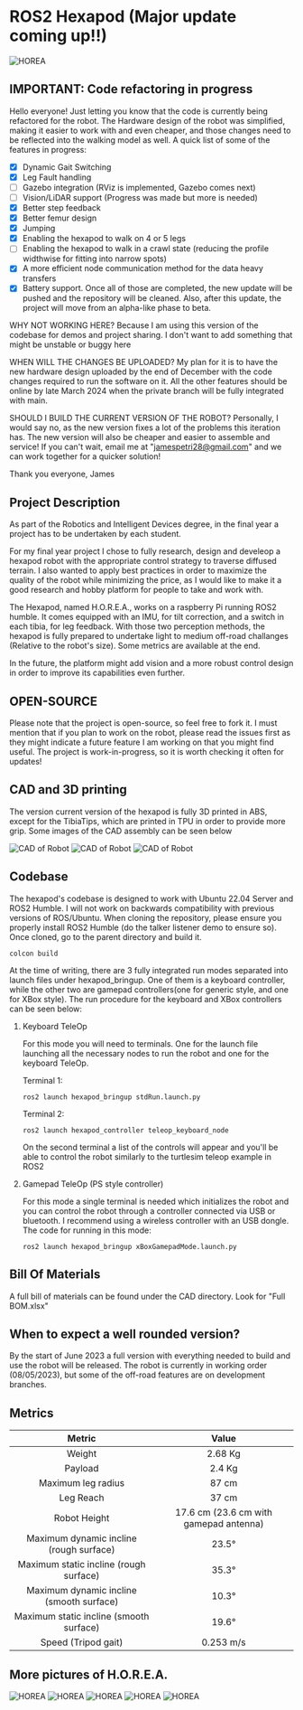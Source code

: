 # ROS2 Hexapod (Major update coming up!!)
![HOREA](CAD/H.O.R.E.A.1.png?raw=true "HOREA")

## IMPORTANT: Code refactoring in progress

Hello everyone! Just letting you know that the code is currently being refactored for the robot. The Hardware design of the robot was simplified, making it easier to work with and even cheaper, and those changes need to be reflected into the walking model as well.
A quick list of some of the features in progress:
- [x] Dynamic Gait Switching
- [x] Leg Fault handling
- [ ] Gazebo integration (RViz is implemented, Gazebo comes next)
- [ ] Vision/LiDAR support (Progress was made but more is needed)
- [x] Better step feedback
- [x] Better femur design
- [x] Jumping
- [x] Enabling the hexapod to walk on 4 or 5 legs
- [ ] Enabling the hexapod to walk in a crawl state (reducing the profile widthwise for fitting into narrow spots)
- [x] A more efficient node communication method for the data heavy transfers
- [x] Battery support.
Once all of those are completed, the new update will be pushed and the repository will be cleaned.
Also, after this update, the project will move from an alpha-like phase to beta.

WHY NOT WORKING HERE?
Because I am using this version of the codebase for demos and project sharing. I don't want to add something that might be unstable or buggy here

WHEN WILL THE CHANGES BE UPLOADED?
My plan for it is to have the new hardware design uploaded by the end of December with the code changes required to run the software on it. All the other features should be online by late March 2024 when the private branch will be fully integrated with main.

SHOULD I BUILD THE CURRENT VERSION OF THE ROBOT?
Personally, I would say no, as the new version fixes a lot of the problems this iteration has. The new version will also be cheaper and easier to assemble and service! If you can't wait, email me at "jamespetri28@gmail.com" and we can work together for a quicker solution!

Thank you everyone,
James

## Project Description

As part of the Robotics and Intelligent Devices degree, in the final year a project has to be undertaken by each student.

For my final year project I chose to fully research, design and develeop a hexapod robot with the appropriate control strategy to traverse diffused terrain. I also wanted to apply best practices in order to maximize the quality of the robot while minimizing the price, as I would like to make it a good research and hobby platform for people to take and work with.

The Hexapod, named H.O.R.E.A., works on a raspberry Pi running ROS2 humble. It comes equipped with an IMU, for tilt correction, and a switch in each tibia, for leg feedback. With those two perception methods, the hexapod is fully prepared to undertake light to medium off-road challanges (Relative to the robot's size). Some metrics are available at the end.

In the future, the platform might add vision and a more robust control design in order to improve its capabilities even further.

## OPEN-SOURCE

Please note that the project is open-source, so feel free to fork it. I must mention that if you plan to work on the robot, please read the issues first as they might indicate a future feature I am working on that you might find useful. The project is work-in-progress, so it is worth checking it often for updates!

## CAD and 3D printing

The version current version of the hexapod is fully 3D printed in ABS, except for the TibiaTips, which are printed in TPU in order to provide more grip. Some images of the CAD assembly can be seen below

![CAD of Robot](CAD/side_view.png?raw=true "Hexapod Assembly")
![CAD of Robot](CAD/front_view.png?raw=true "Hexapod Assembly")
![CAD of Robot](CAD/top_view.png?raw=true "Hexapod Assembly")

## Codebase

The hexapod's codebase is designed to work with Ubuntu 22.04 Server and ROS2 Humble. I will not work on backwards compatibility with previous versions of ROS/Ubuntu. When cloning the repository, please ensure you properly install ROS2 Humble (do the talker listener demo to ensure so). Once cloned, go to the parent directory and build it.

```
colcon build
```

At the time of writing, there are 3 fully integrated run modes separated into launch files under hexapod_bringup. One of them is a keyboard controller, while the other two are gamepad controllers(one for generic style, and one for XBox style). The run procedure for the keyboard and XBox controllers can be seen below:

1. Keyboard TeleOp

    For this mode you will need to terminals. One for the launch file launching all the necessary nodes to run the robot and one for the keyboard TeleOp.

    Terminal 1:
    ```
    ros2 launch hexapod_bringup stdRun.launch.py
    ```
    Terminal 2:
    ```
    ros2 launch hexapod_controller teleop_keyboard_node
    ```

    On the second terminal a list of the controls will appear and you'll be able to control the robot similarly to the turtlesim teleop example in ROS2

2. Gamepad TeleOp (PS style controller)

    For this mode a single terminal is needed which initializes the robot and you can control the robot through a controller connected via USB or bluetooth. I recommend using a wireless controller with an USB dongle. The code for running in this mode:

    ```
    ros2 launch hexapod_bringup xBoxGamepadMode.launch.py
    ```

## Bill Of Materials

A full bill of materials can be found under the CAD directory. Look for "Full BOM.xlsx"

## When to expect a well rounded version?

By the start of June 2023 a full version with everything needed to build and use the robot will be released. The robot is currently in working order (08/05/2023), but some of the off-road features are on development branches. 

## Metrics

| Metric | Value |
| :---: | :---:|
|Weight | 2.68 Kg |
|Payload | 2.4 Kg |
|Maximum leg radius | 87 cm |
|Leg Reach | 37 cm |
|Robot Height | 17.6 cm (23.6 cm with  gamepad antenna) |
|Maximum dynamic incline (rough surface) | 23.5° |
|Maximum static incline (rough surface) | 35.3° |
|Maximum dynamic incline (smooth surface) | 10.3° |
|Maximum static incline (smooth surface) | 19.6° |
|Speed (Tripod gait) | 0.253 m/s |


## More pictures of H.O.R.E.A.

![HOREA](CAD/1.png?raw=true "HOREA")
![HOREA](CAD/2.png?raw=true "HOREA")
![HOREA](CAD/3.png?raw=true "HOREA")
![HOREA](CAD/5.png?raw=true "HOREA")
![HOREA](CAD/4.png?raw=true "HOREA")
